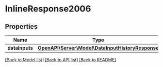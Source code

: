 # InlineResponse2006

## Properties
Name | Type | Description | Notes
------------ | ------------- | ------------- | -------------
**dataInputs** | [**OpenAPI\Server\Model\DataInputHistoryResponse**](DataInputHistoryResponse.md) |  | [optional] 

[[Back to Model list]](../README.md#documentation-for-models) [[Back to API list]](../README.md#documentation-for-api-endpoints) [[Back to README]](../README.md)


